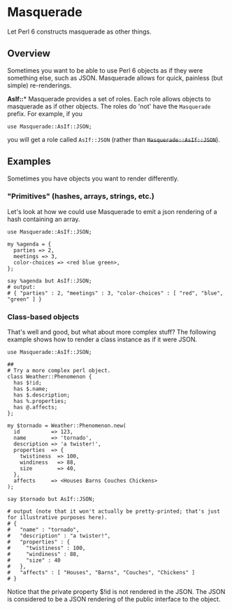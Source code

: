 Masquerade
================

Let Perl 6 constructs masquerade as other things.

Overview
--------

Sometimes you want to be able to use Perl 6 objects as if they were
something else, such as JSON.  Masquerade allows for quick, painless (but
simple) re-renderings.

**AsIf::***
Masquerade provides a set of roles.  Each role allows objects to masquerade as if other objects.  The roles do 'not' have the `Masquerade` prefix.  For example, if you
```
use Masquerade::AsIf::JSON;
```
you will get a role called `AsIf::JSON` (rather than ~~`Masquerade::AsIf::JSON`~~).

Examples
--------
Sometimes you have objects you want to render differently.

### "Primitives" (hashes, arrays, strings, etc.)

Let's look at how we could use Masquerade to emit a json rendering of a hash containing an array.

```perl6
use Masquerade::AsIf::JSON;

my %agenda = {
  parties => 2,
  meetings => 3,
  color-choices => <red blue green>,
};

say %agenda but AsIf::JSON;
# output:
# { "parties" : 2, "meetings" : 3, "color-choices" : [ "red", "blue", "green" ] }
```

### Class-based objects
That's well and good, but what about more complex stuff?  The following example shows how to render a class instance as if it were JSON.

```perl6
use Masquerade::AsIf::JSON;

##
# Try a more complex perl object.
class Weather::Phenomenon {
  has $!id;
  has $.name;
  has $.description;
  has %.properties;
  has @.affects;
};

my $tornado = Weather::Phenomenon.new(
  id          => 123,
  name        => 'tornado',
  description => 'a twister!',
  properties  => {
    twistiness  => 100,
    windiness   => 88, 
    size        => 40, 
  },  
  affects     => <Houses Barns Couches Chickens>
);

say $tornado but AsIf::JSON;

# output (note that it won't actually be pretty-printed; that's just for illustrative purposes here).
# { 
#   "name" : "tornado",
#   "description" : "a twister!",
#   "properties" : { 
#     "twistiness" : 100, 
#     "windiness" : 88,
#     "size" : 40 
#   }, 
#   "affects" : [ "Houses", "Barns", "Couches", "Chickens" ]
# }
```
Notice that the private property $!id is not rendered in the JSON.  The JSON is considered to be a JSON rendering of the public interface to the object.


